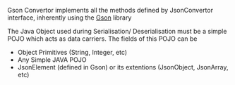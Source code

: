 Gson Convertor implements all the methods defined by JsonConvertor interface, inherently using the [Gson](https://github.com/google/gson) library

The Java Object used during Serialisation/ Deserialisation must be a simple POJO which acts as data carriers. The fields of this POJO can be
 * Object Primitives (String, Integer, etc)
 * Any Simple JAVA POJO
 * JsonElement (defined in Gson) or its extentions (JsonObject, JsonArray, etc)